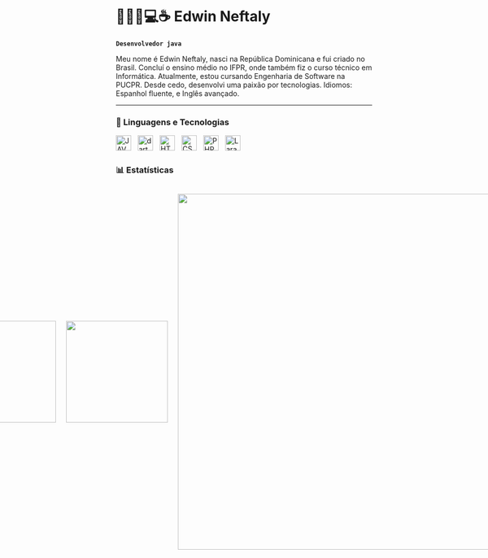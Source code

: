 # 👨🏿‍💻💻☕ Edwin Neftaly

**`Desenvolvedor java`**

Meu nome é Edwin Neftaly, nasci na República Dominicana e fui criado no Brasil. Concluí o ensino médio no IFPR, onde também fiz o curso técnico em Informática. Atualmente, estou cursando Engenharia de Software na PUCPR. Desde cedo, desenvolvi uma paixão por tecnologias. 
Idiomos: Espanhol fluente, e Inglês avançado.


---

### 🤖 Linguagens e Tecnologias


<img 
    align="left" 
    alt="JAVA" 
    title="JAVA"
    width="30px" 
    style="padding-right: 10px;" 
   src="https://cdn.jsdelivr.net/gh/devicons/devicon@latest/icons/java/java-original.svg"
    />

   

<img 
    align="left" 
    alt="dart"
    title="dart" 
    width="30px" 
    style="padding-right: 10px;" 
     src="https://cdn.jsdelivr.net/gh/devicons/devicon@latest/icons/dart/dart-original.svg" 
    />
          
            
          

<img 
    align="left" 
    alt="HTML"
    title="HTML" 
    width="30px" 
    style="padding-right: 10px;" 
    src="https://cdn.jsdelivr.net/gh/devicons/devicon@latest/icons/html5/html5-original.svg" 
/>
<img 
    align="left" 
    alt="CSS" 
    title="CSS"
    width="30px" 
    style="padding-right: 10px;" 
    src="https://cdn.jsdelivr.net/gh/devicons/devicon@latest/icons/css3/css3-original.svg" 
/>







<img 
    align="left" 
    alt="PHP" 
    title="PHP"
    width="30px" 
    style="padding-right: 10px;" 
    src="https://cdn.jsdelivr.net/gh/devicons/devicon@latest/icons/php/php-original.svg" 
/>
<img 
    align="left" 
    alt="Laravel" 
    title="Laravel"
    width="30px" 
    style="padding-right: 10px;" 
    src="https://cdn.jsdelivr.net/gh/devicons/devicon@latest/icons/laravel/laravel-original.svg" 
/>



<br/>
<br/>

<h3>📊 Estatísticas</h3>

<div style="display: flex; justify-content: center; align-items: center; gap: 20px;">
    <img height="200rem" src="https://github-readme-stats.vercel.app/api?username=edwinneftali&layout=donut&theme=midnight-purple" />
    <img height="200rem" width="200rem" src="https://github-readme-stats.vercel.app/api/top-langs/?username=edwinneftali&layoutt&theme=midnight-purple" />  
<p align="center">
 <img width="700" src="https://github.com/MarioJunior01/edwinneftali/blob/main/github-snake.svg"/>
</p>
</div>

